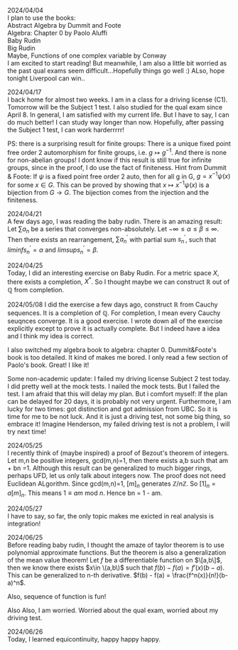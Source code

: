 2024/04/04  
I plan to use the books:  
Abstract Algebra by Dummit and Foote  
Algebra: Chapter 0 by Paolo Aluffi  
Baby Rudin  
Big Rudin  
Maybe, Functions of one complex variable by Conway    
I am excited to start reading! But meanwhile, I am also a little bit worried as the past qual exams seem difficult...Hopefully things go well :) ALso, hope tonight Liverpool can win..


2024/04/17  
I back home for almost two weeks. I am in a class for a driving license (C1). Tomorrow will be the Subject 1 test. I also studied for the qual exam since April 8. In general, I am satisfied with my current life. But I have to say, I can do much better! I can study way longer than now. Hopefully, after passing the Subject 1 test, I can work harderrrrr!   

PS: there is a surprising result for finite groups: There is a unique fixed point free order 2 automorphism for finite groups, i.e. $g\mapsto g^{-1}$. And there is none for non-abelian groups! I dont know if this result is still true for infinite groups, since in the proof, I do use the fact of finiteness. Hint from Dummit & Foote: If $\psi$ is a fixed point free order 2 auto, then for all g in G, $g = x^{-1}\psi(x)$ for some $x\in G$. This can be proved by showing that $x\mapsto x^{-1}\psi(x)$ is a bijection from $G\to G$. The bijection comes from the injection and the finiteness. 


2024/04/21   
A few days ago, I was reading the baby rudin. There is an amazing result: Let $\sum a_n$ be a series that converges non-absolutely. Let $-\infty\leq\alpha\leq\beta\leq\infty$. Then there exists an rearrangement, $\sum a^{'}_n$ with partial sum $s_n^{'}$, such that $liminf s_n^{'} = \alpha$ and $limsup s_n^{'} = \beta$. 



2024/04/25   
Today, I did an interesting exercise on Baby Rudin. For a metric space $X$, there exists a completion, $X^*$. So I thought maybe we can construct $\mathbb{R}$ out of $\mathbb{Q}$ from completion.  


2024/05/08 
I did the exercise a few days ago, construct $\mathbb{R}$ from Cauchy sequences. It is a completion of $\mathbb{Q}$. For completion, I mean every Cauchy seuqnces converge. It is a good exercise. I wrote down all of the exercise explicitly except to prove it is actually complete. But I indeed have a idea and I think my idea is correct.  

I also switched my algebra book to algebra: chapter 0. Dummit&Foote's book is too detailed. It kind of makes me bored. I only read a few section of Paolo's book. Great! I like it! 

Some non-academic update: I failed my driving license Subject 2 test today. I did pretty well at the mock tests. I nailed the mock tests. But I failed the test. I am afraid that this will delay my plan. But i comfort myself: If the plan can be delayed for 20 days, it is probably not very urgent. Furthermore, I am lucky for two times: got distinction and got admission from UBC. So it is time for me to be not luck. And it is just a driving test, not some big thing, so embrace it! Imagine Henderson, my failed driving test is not a problem, I will try next time! 



2024/05/25    
I recently think of (maybe inspired) a proof of Bezout's theorem of integers. Let m,n be positive integers, gcd(m,n)=1, then there exists a,b such that am + bn =1. Although this result can be generalized to much bigger rings, perhaps UFD, let us only talk about integers now. The proof does not need Euclidean ALgorithm. Since gcd(m,n)=1, $[m]_n$ generates $\mathbb{Z}/n\mathbb{Z}$. So $[1]_n = a[m]_n$. This means $1\equiv am$ mod $n$. Hence bn = 1 - am.    



2024/05/27  
I have to say, so far, the only topic makes me exicted in real analysis is integration!   


2024/06/25    
Before reading baby rudin, I thought the amaze of taylor theorem is to use polynomial approximate functions. But the theorem is also a generalization of the mean value theorem! Let $f$ be a differentiable function on $\[a,b\]$, then we know there exists $x\in \(a,b\)$ such that $f(b)-f(a) = f'(x)(b-a)$. This can be generalized to n-th derivative. $f(b) - f(a) = \frac{f^n(x)}{n!}(b-a)^n$.  

Also, sequence of function is fun!  

Also Also, I am worried. Worried about the qual exam, worried about my driving test.  


2024/06/26  
Today, I learned equicontinuity, happy happy happy.
